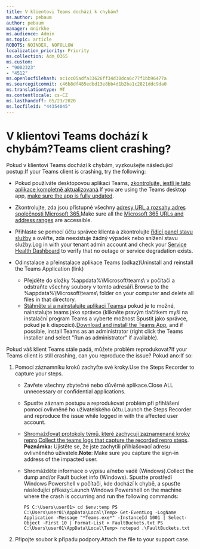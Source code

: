 ```yaml
---
title: V klientovi Teams dochází k chybám?
ms.author: pebaum
author: pebaum
manager: mnirkhe
ms.audience: Admin
ms.topic: article
ROBOTS: NOINDEX, NOFOLLOW
localization_priority: Priority
ms.collection: Adm_O365
ms.custom:
- "9002323"
- "4512"
ms.openlocfilehash: ac1cc05adfa33626ff34d30dca6c77f1bb96477a
ms.sourcegitcommit: c46b8df485edbd13e8bb4d1b2ba1c2821ddc9da0
ms.translationtype: MT
ms.contentlocale: cs-CZ
ms.lasthandoff: 05/23/2020
ms.locfileid: "44354045"
---
```

# <a name="teams-client-crashing"></a><span data-ttu-id="c79b9-102">V klientovi Teams dochází k chybám?</span><span class="sxs-lookup"><span data-stu-id="c79b9-102">Teams client crashing?</span></span>

<span data-ttu-id="c79b9-103">Pokud v klientovi Teams dochází k chybám, vyzkoušejte následující postup:</span><span class="sxs-lookup"><span data-stu-id="c79b9-103">If your Teams client is crashing, try the following:</span></span>

- <span data-ttu-id="c79b9-104">Pokud používáte desktopovou aplikaci Teams, [zkontrolujte, jestli je tato aplikace kompletně aktualizovaná](https://support.office.com/article/Update-Microsoft-Teams-535a8e4b-45f0-4f6c-8b3d-91bca7a51db1).</span><span class="sxs-lookup"><span data-stu-id="c79b9-104">If you are using the Teams desktop app, [make sure the app is fully updated](https://support.office.com/article/Update-Microsoft-Teams-535a8e4b-45f0-4f6c-8b3d-91bca7a51db1).</span></span>

- <span data-ttu-id="c79b9-105">Zkontrolujte, zda jsou přístupné všechny [adresy URL a rozsahy adres společnosti Microsoft 365.](https://docs.microsoft.com/microsoftteams/connectivity-issues)</span><span class="sxs-lookup"><span data-stu-id="c79b9-105">Make sure all the [Microsoft 365 URLs and address ranges](https://docs.microsoft.com/microsoftteams/connectivity-issues) are accessible.</span></span>

- <span data-ttu-id="c79b9-106">Přihlaste se pomocí účtu správce klienta a zkontrolujte [řídicí panel stavu služby](https://docs.microsoft.com/office365/enterprise/view-service-health) a ověřte, zda neexistuje žádný výpadek nebo snížení stavu služby.</span><span class="sxs-lookup"><span data-stu-id="c79b9-106">Log in with your tenant admin account and check your [Service Health Dashboard](https://docs.microsoft.com/office365/enterprise/view-service-health) to verify that no outage or service degradation exists.</span></span>

- <span data-ttu-id="c79b9-107">Odinstalace a přeinstalace aplikace Teams (odkaz)</span><span class="sxs-lookup"><span data-stu-id="c79b9-107">Uninstall and reinstall the Teams Application (link)</span></span>
    - <span data-ttu-id="c79b9-108">Přejděte do složky %appdata%\Microsoft\teams\ v počítači a odstraňte všechny soubory v tomto adresáři.</span><span class="sxs-lookup"><span data-stu-id="c79b9-108">Browse to the %appdata%\Microsoft\teams\ folder on your computer and delete all files in that directory.</span></span>
    - <span data-ttu-id="c79b9-109">[Stáhněte si a nainstalujte aplikaci Teams](https://www.microsoft.com/microsoft-365/microsoft-teams/group-chat-software#office-DesktopAppDownload-ofoushy)a pokud je to možné, nainstalujte teams jako správce (klikněte pravým tlačítkem myši na instalační program Teams a vyberte možnost Spustit jako správce, pokud je k dispozici).</span><span class="sxs-lookup"><span data-stu-id="c79b9-109">[Download and install the Teams App](https://www.microsoft.com/microsoft-365/microsoft-teams/group-chat-software#office-DesktopAppDownload-ofoushy), and if possible, install Teams as an administrator (right click the Teams installer and select "Run as administrator" if available).</span></span>

<span data-ttu-id="c79b9-110">Pokud váš klient Teams stále padá, můžete problém reprodukovat?</span><span class="sxs-lookup"><span data-stu-id="c79b9-110">If your Teams client is still crashing, can you reproduce the issue?</span></span> <span data-ttu-id="c79b9-111">Pokud ano:</span><span class="sxs-lookup"><span data-stu-id="c79b9-111">If so:</span></span>

1. <span data-ttu-id="c79b9-112">Pomocí záznamníku kroků zachyťte své kroky.</span><span class="sxs-lookup"><span data-stu-id="c79b9-112">Use the Steps Recorder to capture your steps.</span></span>
    - <span data-ttu-id="c79b9-113">Zavřete všechny zbytečné nebo důvěrné aplikace.</span><span class="sxs-lookup"><span data-stu-id="c79b9-113">Close ALL unnecessary or confidential applications.</span></span>
    - <span data-ttu-id="c79b9-114">Spusťte záznam postupu a reprodukovat problém při přihlášení pomocí ovlivněné ho uživatelského účtu.</span><span class="sxs-lookup"><span data-stu-id="c79b9-114">Launch the Steps Recorder and reproduce the issue while logged in with the affected user account.</span></span>
    - <span data-ttu-id="c79b9-115">[Shromažďovat protokoly týmů, které zachycují zaznamenané kroky repro](https://docs.microsoft.com/microsoftteams/log-files).</span><span class="sxs-lookup"><span data-stu-id="c79b9-115">[Collect the teams logs that capture the recorded repro steps](https://docs.microsoft.com/microsoftteams/log-files).</span></span> <span data-ttu-id="c79b9-116">**Poznámka:** Ujistěte se, že jste zachytili přihlašovací adresu ovlivněného uživatele.</span><span class="sxs-lookup"><span data-stu-id="c79b9-116">**Note**: Make sure you capture the sign-in address of the impacted user.</span></span>
    - <span data-ttu-id="c79b9-117">Shromážděte informace o výpisu a/nebo vadě (Windows).</span><span class="sxs-lookup"><span data-stu-id="c79b9-117">Collect the dump and/or Fault bucket info (Windows).</span></span> <span data-ttu-id="c79b9-118">Spusťte prostředí Windows Powershell v počítači, kde dochází k chybě, a spusťte následující příkazy:</span><span class="sxs-lookup"><span data-stu-id="c79b9-118">Launch Windows Powershell on the machine where the crash is occurring and run the following commands:</span></span>

        `
        PS C:\Users\user01> cd $env:temp
        PS C:\Users\user01\AppData\Local\Temp> Get-EventLog -LogName Application -Message "*Teams.exe*" -InstanceId 1001 | Select-Object -First 10 | Format-List > FaultBuckets.txt
        PS C:\Users\user01\AppData\Local\Temp> notepad .\FaultBuckets.txt
        `
    
2. <span data-ttu-id="c79b9-119">Připojte soubor k případu podpory.</span><span class="sxs-lookup"><span data-stu-id="c79b9-119">Attach the file to your support case.</span></span>
